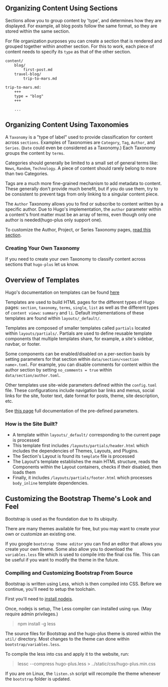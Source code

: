 
## Organizing Content Using Sections
Sections allow you to group content by 'type', and determines how they are displayed.
For example, all blog posts follow the same format, so they are stored within the same section.

For file organization purposes you can create a section that is rendered and grouped
	together within another section. For this to work, each piece of content needs
	to specify its `type` as that of the other section.
```
content/
	blog/
		first-post.md
	travel-blog/
		trip-to-mars.md
```
```
trip-to-mars.md:
	+++
	type = "blog"
	+++

	...
```

## Organizing Content Using Taxonomies
A `Taxonomy` is a "type of label" used to provide classification for content across `sections`.
Examples of Taxonomies are `Category`, `Tag`, `Author`, and `Series`.
(`Date` could even be considered as a Taxonomy.) Each Taxonomy groups the content by `terms`.

Categories should generally be limited to a small set of general terms like:
	`News`, `Random`, `Technology`. A piece of content should rarely belong to more than two Categories.

Tags are a much more fine-grained mechanism to add metadata to content.
These generally don't provide much benefit, but if you do use them, try to be
	consistent to prevent tags from only linking to a singular content piece.

The `Author` Taxonomy allows you to find or subscribe to content written by a specific author.
Due to Hugo's implementation, the `author` parameter within a content's front matter
	must be an array of terms, even though only one author is needed(hugo-plus only support one).

To customize the Author, Project, or Series Taxonomy pages, [read this section](#custom-taxonomy-and-term-pages).


### Creating Your Own Taxonomy
If you need to create your own Taxonomy to classify content across sections
	that `hugo-plus` let us know.


## Overview of Templates
Hugo's documentation on templates can be found [here](http://gohugo.io/templates/overview/)

Templates are used to build HTML pages for the different types of Hugo pages:
	`section`, `taxonomy`, `terms`, `single`, `list` as well as the different
	types of `content views`: `summary` and `li`.
	Default implementations of these templates are found within `layouts/_default/`.

Templates are composed of smaller templates called `partials` located within `layouts/partials/`.
Partials are used to define reusable template components that multiple templates
	share, for example, a site's sidebar, navbar, or footer.

Some components can be enabled/disabled on a per-section basis by setting
	parameters for that section within `data/section/<section name>.toml`.
	For example, you can disable comments for content within the author section
		by setting `no_comments = true` within `data/section/author.toml`.

Other templates use site-wide parameters defined within the `config.toml` file.
	These configurations include navigation bar links and menus, social links
		for the site, footer text, date format for posts, theme, site
		description, etc.

See [this page](Parameters.md) full documentation of the pre-defined parameters.
	

### How is the Site Built?
* A template within `layouts/_default/` corresponding to the current page is
	processed
* This template first includes `/layouts/partials/header.html` which includes
	the dependencies of Themes, Layouts, and Plugins.
* The Section's Layout is found its `template` file is processed
* The Layout's template establishes the main HTML structure, reads the Components
	within the Layout containers, checks if their disabled, then loads them
* Finally, it includes `/layouts/partials/footer.html` which processes
	`body_inline` template dependencies.


## Customizing the Bootstrap Theme's Look and Feel
Bootstrap is used as the foundation due to its ubiquity.

There are many themes available for free, but you may want to create
your own or customize an existing one.

If you google `bootstrap theme editor` you can find an editor that allows you
create your own theme. Some also allow you to download the `variables.less`
file which is used to compile into the final css file. This can be useful if
you want to modify the theme in the future.

### Compiling and Customizing Bootstrap From Source
Bootstrap is written using Less, which is then compiled into CSS.
Before we continue, you'll need to setup the toolchain.

First you'll need to [install nodejs](http://nodejs.org/download/).

Once, nodejs is setup, The Less compiler can installed using `npm`. (May require admin privileges.)
> npm install -g less

The source files for Bootstrap and the hugo-plus theme is stored within the 
`util/` directory.
Most changes to the theme can done within `bootstrap/variables.less`.

To compile the less into css and apply it to the website, run:
> lessc --compress hugo-plus.less > ../static/css/hugo-plus.min.css

If you are on Linux, the `listen.sh` script will recompile the theme
whenever the `bootstrap` folder is updated.


